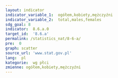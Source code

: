 ```yaml
---
layout: indicator
indicator_variable_1:  ogółem,kobiety,mężczyźni
indicator_variable_2:  total,males,females
sdg_goal: 8
indicator:  8.6.a.0
target_id:  '8.6.a'
permalink: /statistics_nat/8-6-a/
pre:  0
graph: scatter
source_url: 'www.stat.gov.pl'
lang:  pl
kategorie:  wg płci
zmienne: ogółem,kobiety,mężczyźni
---
```

